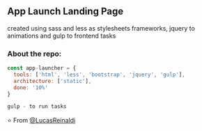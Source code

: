 <h2>App Launch Landing Page</h2>
<p>created using sass and less as stylesheets frameworks, jquery to animations and gulp to frontend tasks</p>

### About the repo:  

```javascript
const app-launcher = {
  tools: ['html', 'less', 'bootstrap', 'jquery', 'gulp'],
  architecture: ['static'],
  done: '10%'
}

gulp - to run tasks

```

⭐️ From [@LucasReinaldi](https://github.com/lucasreinaldi)
